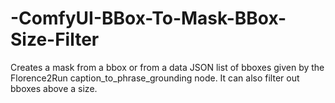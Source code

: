 # -ComfyUI-BBox-To-Mask-BBox-Size-Filter
Creates a mask from a bbox or from a data JSON list of bboxes given by the Florence2Run caption_to_phrase_grounding node. It can also filter out bboxes above a size.
